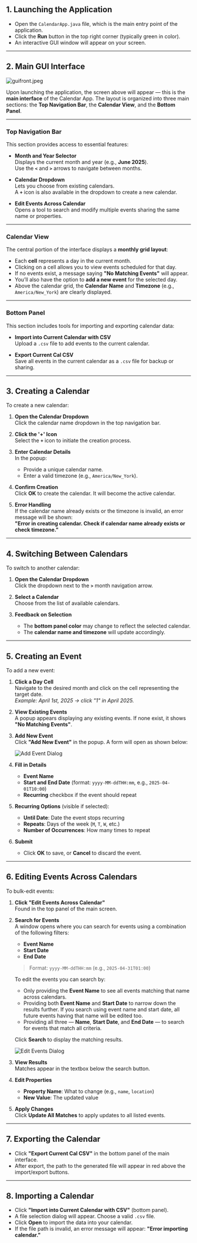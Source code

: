 ## 1. Launching the Application

- Open the `CalendarApp.java` file, which is the main entry point of the application.
- Click the **Run** button in the top right corner (typically green in color).
- An interactive GUI window will appear on your screen.

---

## 2. Main GUI Interface

![guifront.jpeg](homescreen.png)

Upon launching the application, the screen above will appear — this is the **main interface** of the Calendar App. The layout is organized into three main sections: the **Top Navigation Bar**, the **Calendar View**, and the **Bottom Panel**.

---

### Top Navigation Bar

This section provides access to essential features:

- **Month and Year Selector**  
  Displays the current month and year (e.g., **June 2025**).  
  Use the **`<`** and **`>`** arrows to navigate between months.

- **Calendar Dropdown**  
  Lets you choose from existing calendars.  
  A **`+`** icon is also available in the dropdown to create a new calendar.

- **Edit Events Across Calendar**  
  Opens a tool to search and modify multiple events sharing the same name or properties.

---

### Calendar View

The central portion of the interface displays a **monthly grid layout**:

- Each **cell** represents a day in the current month.
- Clicking on a cell allows you to view events scheduled for that day.
- If no events exist, a message saying **"No Matching Events"** will appear.
- You’ll also have the option to **add a new event** for the selected day.
- Above the calendar grid, the **Calendar Name** and **Timezone** (e.g., `America/New_York`) are clearly displayed.

---

### Bottom Panel

This section includes tools for importing and exporting calendar data:

- **Import into Current Calendar with CSV**  
  Upload a `.csv` file to add events to the current calendar.

- **Export Current Cal CSV**  
  Save all events in the current calendar as a `.csv` file for backup or sharing.

---

## 3. Creating a Calendar

To create a new calendar:

1. **Open the Calendar Dropdown**  
   Click the calendar name dropdown in the top navigation bar.

2. **Click the '+' Icon**  
   Select the **`+`** icon to initiate the creation process.

3. **Enter Calendar Details**  
   In the popup:
   - Provide a unique calendar name.
   - Enter a valid timezone (e.g., `America/New_York`).

4. **Confirm Creation**  
   Click **OK** to create the calendar. It will become the active calendar.

5. **Error Handling**  
   If the calendar name already exists or the timezone is invalid, an error message will be shown:  
   **"Error in creating calendar. Check if calendar name already exists or check timezone."**

---

## 4. Switching Between Calendars

To switch to another calendar:

1. **Open the Calendar Dropdown**  
   Click the dropdown next to the **`>`** month navigation arrow.

2. **Select a Calendar**  
   Choose from the list of available calendars.

3. **Feedback on Selection**  
   - The **bottom panel color** may change to reflect the selected calendar.
   - The **calendar name and timezone** will update accordingly.

---

## 5. Creating an Event

To add a new event:

1. **Click a Day Cell**  
   Navigate to the desired month and click on the cell representing the target date.  
   _Example: April 1st, 2025 → click "1" in April 2025._

2. **View Existing Events**  
   A popup appears displaying any existing events. If none exist, it shows **"No Matching Events"**.

3. **Add New Event**  
   Click **"Add New Event"** in the popup. A form will open as shown below:

    ![Add Event Dialog](create_event_pop_up.png)

4. **Fill in Details**
   - **Event Name**
   - **Start and End Date** (format: `yyyy-MM-ddTHH:mm`, e.g., `2025-04-01T10:00`)
   - **Recurring** checkbox if the event should repeat

5. **Recurring Options** (visible if selected):
   - **Until Date**: Date the event stops recurring
   - **Repeats**: Days of the week (`M`, `T`, `W`, etc.)
   - **Number of Occurrences**: How many times to repeat

6. **Submit**
   - Click **OK** to save, or **Cancel** to discard the event.

---

## 6. Editing Events Across Calendars

To bulk-edit events:

1. **Click "Edit Events Across Calendar"**  
   Found in the top panel of the main screen.

2. **Search for Events**  
   A window opens where you can search for events using a combination of the following filters:

   - **Event Name**
   - **Start Date**
   - **End Date**  
   > Format: `yyyy-MM-ddTHH:mm` (e.g., `2025-04-31T01:00`)

   To edit the events you can search by:
   - Only providing the **Event Name** to see all events matching that name across calendars.
   - Providing both **Event Name** and **Start Date** to narrow down the results further. If you search using event name and start date, all future events having that name will be edited too.
   - Providing all three — **Name**, **Start Date**, and **End Date** — to search for events that match all criteria.

   Click **Search** to display the matching results.

   ![Edit Events Dialog](image.png)

3. **View Results**  
   Matches appear in the textbox below the search button.

4. **Edit Properties**  
   - **Property Name**: What to change (e.g., `name`, `location`)
   - **New Value**: The updated value

5. **Apply Changes**  
   Click **Update All Matches** to apply updates to all listed events.

---

## 7. Exporting the Calendar

- Click **"Export Current Cal CSV"** in the bottom panel of the main interface.
- After export, the path to the generated file will appear in red above the import/export buttons.

---

## 8. Importing a Calendar

- Click **"Import into Current Calendar with CSV"** (bottom panel).
- A file selection dialog will appear. Choose a valid `.csv` file.
- Click **Open** to import the data into your calendar.
- If the file path is invalid, an error message will appear: **"Error importing calendar."**
